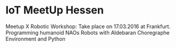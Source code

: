 # IoT MeetUp Hessen
Meetup X Robotic Workshop: Take place on 17.03.2016 at Frankfurt.
Programming humanoid NAOs Robots with Aldebaran Choregraphe Environment and Python

